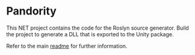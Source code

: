 # Pandority

This NET project contains the code for the Roslyn source generator.
Build the project to generate a DLL that is exported to the Unity package.

Refer to the main [readme](../README.md) for further information.
